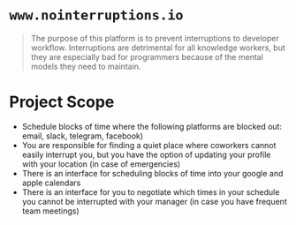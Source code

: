 # `www.nointerruptions.io`

> The purpose of this platform is to prevent interruptions to developer workflow. Interruptions are detrimental for all knowledge workers, but they are especially bad for programmers because of the mental models they need to maintain.

# Project Scope

* Schedule blocks of time where the following platforms are blocked out: email, slack, telegram, facebook)
* You are responsible for finding a quiet place where coworkers cannot easily interrupt you, but you have the option of updating your profile with your location (in case of emergencies)
* There is an interface for scheduling blocks of time into your google and apple calendars
* There is an interface for you to negotiate which times in your schedule you cannot be interrupted with your manager (in case you have frequent team meetings)
